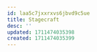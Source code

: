 ```yaml
---
id: laa5c7jxxrxvs6jbvd9c5ue
title: Stagecraft
desc: ''
updated: 1711474035398
created: 1711474035399
---
```

